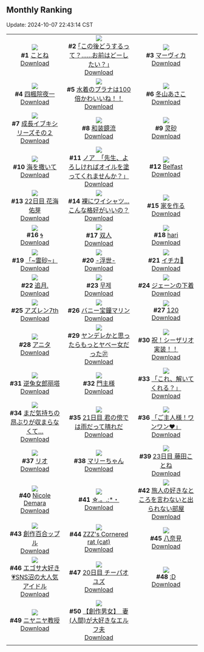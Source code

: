 ## Monthly Ranking
Update: 2024-10-07 22:43:14 CST

|      |      |      |
| :----: | :----: | :----: |
| ![](https://i.pixiv.re/c/240x480/img-master/img/2024/09/09/11/07/36/122276617_p0_master1200.jpg)<br>**#1** [ことね](https://www.pixiv.net/artworks/122276617)<br>[Download](https://i.pixiv.re/img-original/img/2024/09/09/11/07/36/122276617_p0.jpg) | ![](https://i.pixiv.re/c/240x480/img-master/img/2024/09/09/17/08/59/122282437_p0_master1200.jpg)<br>**#2** [｢この後どうするって？……お前はどーしたい？｣](https://www.pixiv.net/artworks/122282437)<br>[Download](https://i.pixiv.re/img-original/img/2024/09/09/17/08/59/122282437_p0.jpg) | ![](https://i.pixiv.re/c/240x480/img-master/img/2024/09/09/00/02/46/122265555_p0_master1200.jpg)<br>**#3** [マーヴィカ](https://www.pixiv.net/artworks/122265555)<br>[Download](https://i.pixiv.re/img-original/img/2024/09/09/00/02/46/122265555_p0.jpg) |
| ![](https://i.pixiv.re/c/240x480/img-master/img/2024/09/09/17/05/00/122282358_p0_master1200.jpg)<br>**#4** [四楓院夜一](https://www.pixiv.net/artworks/122282358)<br>[Download](https://i.pixiv.re/img-original/img/2024/09/09/17/05/00/122282358_p0.png) | ![](https://i.pixiv.re/c/240x480/img-master/img/2024/09/08/08/00/09/122239146_p0_master1200.jpg)<br>**#5** [水着のプラナは100倍かわいいね！！](https://www.pixiv.net/artworks/122239146)<br>[Download](https://i.pixiv.re/img-original/img/2024/09/08/08/00/09/122239146_p0.jpg) | ![](https://i.pixiv.re/c/240x480/img-master/img/2024/09/09/10/00/01/122275683_p0_master1200.jpg)<br>**#6** [冬山あさこ](https://www.pixiv.net/artworks/122275683)<br>[Download](https://i.pixiv.re/img-original/img/2024/09/09/10/00/01/122275683_p0.png) |
| ![](https://i.pixiv.re/c/240x480/img-master/img/2024/09/10/19/32/08/122314223_p0_master1200.jpg)<br>**#7** [成長イブキシリーズその２](https://www.pixiv.net/artworks/122314223)<br>[Download](https://i.pixiv.re/img-original/img/2024/09/10/19/32/08/122314223_p0.png) | ![](https://i.pixiv.re/c/240x480/img-master/img/2024/09/09/22/51/35/122292533_p0_master1200.jpg)<br>**#8** [和装鏡流](https://www.pixiv.net/artworks/122292533)<br>[Download](https://i.pixiv.re/img-original/img/2024/09/09/22/51/35/122292533_p0.jpg) | ![](https://i.pixiv.re/c/240x480/img-master/img/2024/09/09/19/52/45/122286418_p0_master1200.jpg)<br>**#9** [灵砂](https://www.pixiv.net/artworks/122286418)<br>[Download](https://i.pixiv.re/img-original/img/2024/09/09/19/52/45/122286418_p0.jpg) |
| ![](https://i.pixiv.re/c/240x480/img-master/img/2024/09/08/00/00/21/122230395_p0_master1200.jpg)<br>**#10** [海を撒いて](https://www.pixiv.net/artworks/122230395)<br>[Download](https://i.pixiv.re/img-original/img/2024/09/08/00/00/21/122230395_p0.png) | ![](https://i.pixiv.re/c/240x480/img-master/img/2024/09/07/08/00/07/122207070_p0_master1200.jpg)<br>**#11** [ノア　「先生、よろしければオイルを塗ってくれませんか？」](https://www.pixiv.net/artworks/122207070)<br>[Download](https://i.pixiv.re/img-original/img/2024/09/07/08/00/07/122207070_p0.jpg) | ![](https://i.pixiv.re/c/240x480/img-master/img/2024/09/11/16/46/00/122338090_p0_master1200.jpg)<br>**#12** [Belfast](https://www.pixiv.net/artworks/122338090)<br>[Download](https://i.pixiv.re/img-original/img/2024/09/11/16/46/00/122338090_p0.png) |
| ![](https://i.pixiv.re/c/240x480/img-master/img/2024/09/09/13/48/23/122279125_p0_master1200.jpg)<br>**#13** [22日目 花海佑芽](https://www.pixiv.net/artworks/122279125)<br>[Download](https://i.pixiv.re/img-original/img/2024/09/09/13/48/23/122279125_p0.png) | ![](https://i.pixiv.re/c/240x480/img-master/img/2024/09/09/18/00/24/122283558_p0_master1200.jpg)<br>**#14** [裸にワイシャツ…こんな格好がいいの？](https://www.pixiv.net/artworks/122283558)<br>[Download](https://i.pixiv.re/img-original/img/2024/09/09/18/00/24/122283558_p0.jpg) | ![](https://i.pixiv.re/c/240x480/img-master/img/2024/09/09/07/30/01/122273743_p0_master1200.jpg)<br>**#15** [家を作る](https://www.pixiv.net/artworks/122273743)<br>[Download](https://i.pixiv.re/img-original/img/2024/09/09/07/30/01/122273743_p0.png) |
| ![](https://i.pixiv.re/c/240x480/img-master/img/2024/09/09/21/12/34/122289031_p0_master1200.jpg)<br>**#16** [🌀](https://www.pixiv.net/artworks/122289031)<br>[Download](https://i.pixiv.re/img-original/img/2024/09/09/21/12/34/122289031_p0.png) | ![](https://i.pixiv.re/c/240x480/img-master/img/2024/09/09/13/31/23/122278880_p0_master1200.jpg)<br>**#17** [双人](https://www.pixiv.net/artworks/122278880)<br>[Download](https://i.pixiv.re/img-original/img/2024/09/09/13/31/23/122278880_p0.jpg) | ![](https://i.pixiv.re/c/240x480/img-master/img/2024/09/09/00/00/01/122265154_p0_master1200.jpg)<br>**#18** [hari](https://www.pixiv.net/artworks/122265154)<br>[Download](https://i.pixiv.re/img-original/img/2024/09/09/00/00/01/122265154_p0.jpg) |
| ![](https://i.pixiv.re/c/240x480/img-master/img/2024/09/09/19/47/44/122286291_p0_master1200.jpg)<br>**#19** [「~霊砂~」](https://www.pixiv.net/artworks/122286291)<br>[Download](https://i.pixiv.re/img-original/img/2024/09/09/19/47/44/122286291_p0.jpg) | ![](https://i.pixiv.re/c/240x480/img-master/img/2024/09/11/20/39/20/122343667_p0_master1200.jpg)<br>**#20** [-浮世-](https://www.pixiv.net/artworks/122343667)<br>[Download](https://i.pixiv.re/img-original/img/2024/09/11/20/39/20/122343667_p0.jpg) | ![](https://i.pixiv.re/c/240x480/img-master/img/2024/09/09/16/55/05/122282144_p0_master1200.jpg)<br>**#21** [イチカ🌊](https://www.pixiv.net/artworks/122282144)<br>[Download](https://i.pixiv.re/img-original/img/2024/09/09/16/55/05/122282144_p0.png) |
| ![](https://i.pixiv.re/c/240x480/img-master/img/2024/09/09/00/00/20/122265245_p0_master1200.jpg)<br>**#22** [追月.](https://www.pixiv.net/artworks/122265245)<br>[Download](https://i.pixiv.re/img-original/img/2024/09/09/00/00/20/122265245_p0.jpg) | ![](https://i.pixiv.re/c/240x480/img-master/img/2024/09/10/21/05/36/122316951_p0_master1200.jpg)<br>**#23** [무제](https://www.pixiv.net/artworks/122316951)<br>[Download](https://i.pixiv.re/img-original/img/2024/09/10/21/05/36/122316951_p0.jpg) | ![](https://i.pixiv.re/c/240x480/img-master/img/2024/09/07/00/01/02/122198486_p0_master1200.jpg)<br>**#24** [ジェーンの下着](https://www.pixiv.net/artworks/122198486)<br>[Download](https://i.pixiv.re/img-original/img/2024/09/07/00/01/02/122198486_p0.png) |
| ![](https://i.pixiv.re/c/240x480/img-master/img/2024/09/11/00/01/31/122323098_p0_master1200.jpg)<br>**#25** [アズレン7th](https://www.pixiv.net/artworks/122323098)<br>[Download](https://i.pixiv.re/img-original/img/2024/09/11/00/01/31/122323098_p0.jpg) | ![](https://i.pixiv.re/c/240x480/img-master/img/2024/09/07/00/00/35/122198404_p0_master1200.jpg)<br>**#26** [バニー宝鐘マリン](https://www.pixiv.net/artworks/122198404)<br>[Download](https://i.pixiv.re/img-original/img/2024/09/07/00/00/35/122198404_p0.png) | ![](https://i.pixiv.re/c/240x480/img-master/img/2024/09/08/14/59/20/122247606_p0_master1200.jpg)<br>**#27** [120](https://www.pixiv.net/artworks/122247606)<br>[Download](https://i.pixiv.re/img-original/img/2024/09/08/14/59/20/122247606_p0.jpg) |
| ![](https://i.pixiv.re/c/240x480/img-master/img/2024/09/09/00/01/46/122265452_p0_master1200.jpg)<br>**#28** [アニタ](https://www.pixiv.net/artworks/122265452)<br>[Download](https://i.pixiv.re/img-original/img/2024/09/09/00/01/46/122265452_p0.jpg) | ![](https://i.pixiv.re/c/240x480/img-master/img/2024/09/09/10/57/50/122276472_p0_master1200.jpg)<br>**#29** [ヤンデレかと思ったらもっとヤベー女だった㉗](https://www.pixiv.net/artworks/122276472)<br>[Download](https://i.pixiv.re/img-original/img/2024/09/09/10/57/50/122276472_p0.png) | ![](https://i.pixiv.re/c/240x480/img-master/img/2024/09/09/14/47/24/122279791_p0_master1200.jpg)<br>**#30** [祝！シーザリオ実装！！](https://www.pixiv.net/artworks/122279791)<br>[Download](https://i.pixiv.re/img-original/img/2024/09/09/14/47/24/122279791_p0.png) |
| ![](https://i.pixiv.re/c/240x480/img-master/img/2024/09/08/15/51/00/122248810_p0_master1200.jpg)<br>**#31** [逆兔女郎丽塔](https://www.pixiv.net/artworks/122248810)<br>[Download](https://i.pixiv.re/img-original/img/2024/09/08/15/51/00/122248810_p0.jpg) | ![](https://i.pixiv.re/c/240x480/img-master/img/2024/09/10/20/54/39/122316527_p0_master1200.jpg)<br>**#32** [門主様](https://www.pixiv.net/artworks/122316527)<br>[Download](https://i.pixiv.re/img-original/img/2024/09/10/20/54/39/122316527_p0.png) | ![](https://i.pixiv.re/c/240x480/img-master/img/2024/09/08/00/11/22/122231119_p0_master1200.jpg)<br>**#33** [「これ、解いてくれる？」](https://www.pixiv.net/artworks/122231119)<br>[Download](https://i.pixiv.re/img-original/img/2024/09/08/00/11/22/122231119_p0.png) |
| ![](https://i.pixiv.re/c/240x480/img-master/img/2024/09/08/00/01/13/122230545_p0_master1200.jpg)<br>**#34** [まだ気持ちの昂ぶりが収まらなくて…](https://www.pixiv.net/artworks/122230545)<br>[Download](https://i.pixiv.re/img-original/img/2024/09/08/00/01/13/122230545_p0.jpg) | ![](https://i.pixiv.re/c/240x480/img-master/img/2024/09/08/06/21/55/122237804_p0_master1200.jpg)<br>**#35** [21日目 君の傍では雨だって晴れだ](https://www.pixiv.net/artworks/122237804)<br>[Download](https://i.pixiv.re/img-original/img/2024/09/08/06/21/55/122237804_p0.png) | ![](https://i.pixiv.re/c/240x480/img-master/img/2024/09/10/00/00/01/122294896_p0_master1200.jpg)<br>**#36** [「ご主人様！ワンワン❤️」](https://www.pixiv.net/artworks/122294896)<br>[Download](https://i.pixiv.re/img-original/img/2024/09/10/00/00/01/122294896_p0.jpg) |
| ![](https://i.pixiv.re/c/240x480/img-master/img/2024/09/09/14/22/38/122279676_p0_master1200.jpg)<br>**#37** [リオ](https://www.pixiv.net/artworks/122279676)<br>[Download](https://i.pixiv.re/img-original/img/2024/09/09/14/22/38/122279676_p0.png) | ![](https://i.pixiv.re/c/240x480/img-master/img/2024/09/09/21/17/01/122289172_p0_master1200.jpg)<br>**#38** [マリーちゃん](https://www.pixiv.net/artworks/122289172)<br>[Download](https://i.pixiv.re/img-original/img/2024/09/09/21/17/01/122289172_p0.png) | ![](https://i.pixiv.re/c/240x480/img-master/img/2024/09/10/10/13/38/122304573_p0_master1200.jpg)<br>**#39** [23日目 藤田ことね](https://www.pixiv.net/artworks/122304573)<br>[Download](https://i.pixiv.re/img-original/img/2024/09/10/10/13/38/122304573_p0.png) |
| ![](https://i.pixiv.re/c/240x480/img-master/img/2024/09/09/06/45/51/122273065_p0_master1200.jpg)<br>**#40** [Nicole Demara](https://www.pixiv.net/artworks/122273065)<br>[Download](https://i.pixiv.re/img-original/img/2024/09/09/06/45/51/122273065_p0.png) | ![](https://i.pixiv.re/c/240x480/img-master/img/2024/09/08/16/47/07/122250185_p0_master1200.jpg)<br>**#41** [☆.。.:*・](https://www.pixiv.net/artworks/122250185)<br>[Download](https://i.pixiv.re/img-original/img/2024/09/08/16/47/07/122250185_p0.jpg) | ![](https://i.pixiv.re/c/240x480/img-master/img/2024/09/09/05/49/07/122272364_p0_master1200.jpg)<br>**#42** [旅人の好きなところを言わないと出られない部屋](https://www.pixiv.net/artworks/122272364)<br>[Download](https://i.pixiv.re/img-original/img/2024/09/09/05/49/07/122272364_p0.png) |
| ![](https://i.pixiv.re/c/240x480/img-master/img/2024/09/08/00/07/38/122230963_p0_master1200.jpg)<br>**#43** [創作百合ップル](https://www.pixiv.net/artworks/122230963)<br>[Download](https://i.pixiv.re/img-original/img/2024/09/08/00/07/38/122230963_p0.jpg) | ![](https://i.pixiv.re/c/240x480/img-master/img/2024/09/09/04/33/37/122271587_p0_master1200.jpg)<br>**#44** [ZZZ's Cornered rat (cat)](https://www.pixiv.net/artworks/122271587)<br>[Download](https://i.pixiv.re/img-original/img/2024/09/09/04/33/37/122271587_p0.png) | ![](https://i.pixiv.re/c/240x480/img-master/img/2024/09/09/17/58/04/122283434_p0_master1200.jpg)<br>**#45** [八奈見](https://www.pixiv.net/artworks/122283434)<br>[Download](https://i.pixiv.re/img-original/img/2024/09/09/17/58/04/122283434_p0.jpg) |
| ![](https://i.pixiv.re/c/240x480/img-master/img/2024/09/09/08/00/01/122274145_p0_master1200.jpg)<br>**#46** [エゴサ大好き💗SNS沼の大人気アイドル](https://www.pixiv.net/artworks/122274145)<br>[Download](https://i.pixiv.re/img-original/img/2024/09/09/08/00/01/122274145_p0.jpg) | ![](https://i.pixiv.re/c/240x480/img-master/img/2024/09/07/02/50/06/122203102_p0_master1200.jpg)<br>**#47** [20日目 チーパオユズ](https://www.pixiv.net/artworks/122203102)<br>[Download](https://i.pixiv.re/img-original/img/2024/09/07/02/50/06/122203102_p0.png) | ![](https://i.pixiv.re/c/240x480/img-master/img/2024/09/08/14/04/25/122246381_p0_master1200.jpg)<br>**#48** [:D](https://www.pixiv.net/artworks/122246381)<br>[Download](https://i.pixiv.re/img-original/img/2024/09/08/14/04/25/122246381_p0.jpg) |
| ![](https://i.pixiv.re/c/240x480/img-master/img/2024/09/09/20/00/08/122286648_p0_master1200.jpg)<br>**#49** [ニヤニヤ教授](https://www.pixiv.net/artworks/122286648)<br>[Download](https://i.pixiv.re/img-original/img/2024/09/09/20/00/08/122286648_p0.jpg) | ![](https://i.pixiv.re/c/240x480/img-master/img/2024/09/08/14/00/58/122246253_p0_master1200.jpg)<br>**#50** [【創作男女】　妻(人間)が大好きなエルフ夫](https://www.pixiv.net/artworks/122246253)<br>[Download](https://i.pixiv.re/img-original/img/2024/09/08/14/00/58/122246253_p0.jpg) |
|      |
